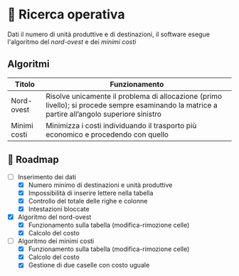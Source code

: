 # :rocket: Ricerca operativa
<!--Compito di gestione progetto-->
Dati il numero di unità produttive e di destinazioni, il software esegue l'algoritmo del <i>nord-ovest</i> e dei <i>minimi costi</i>

## Algoritmi
| Titolo        | Funzionamento                                                                             |
| ------------- | ----------------------------------------------------------------------------------------- |
| Nord-ovest    | Risolve unicamente il problema di allocazione (primo livello); si procede sempre esaminando la matrice a partire all’angolo superiore sinistro  |
| Minimi costi  | Minimizza i costi individuando il trasporto più economico e procedendo con quello                        |

## 🚧 Roadmap
- [ ] Inserimento dei dati
  - [X] Numero minimo di destinazioni e unità produttive
  - [X] Impossibilità di inserire lettere nella tabella
  - [X] Controllo del totale delle righe e colonne
  - [X] Intestazioni bloccate
- [X] Algoritmo del nord-ovest
  - [X] Funzionamento sulla tabella (modifica-rimozione celle)
  - [X] Calcolo del costo
- [ ] Algoritmo dei minimi costi
  - [X] Funzionamento sulla tabella (modifica-rimozione celle)
  - [X] Calcolo del costo
  - [X] Gestione di due caselle con costo uguale
